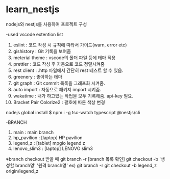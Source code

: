 # learn_nestjs

nodejs와 nestjs를 사용하여 프로젝트 구성

-used vscode extention list

1. eslint : 코드 작성 시 규칙에 따라서 가이드(warn, error etc)
2. gishistory : Git 기록을 보여줌
3. meterial theme : vscode의 폴더 파일 등에 테마 적용
4. prettier : 코드 작성 후 자동으로 코드 정렬시켜줌
5. rest client : .http 파일에서 간단히 rest 테스트 할 수 있음.
6. greenery : 좋아하는 테마
7. git graph : Git commit 목록을 그래프화 시켜줌.
8. auto import : 자동으로 패키지 import 시켜줌.
9. wakatime : 내가 하고있는 작업을 모두 기록해줌. api-key 필요.
10. Bracket Pair Colorize2 : 괄호에 따른 색상 변경

nodejs global install
$ npm i -g tsc-watch typescript @nestjs/cli

-BRANCH

1. main : main branch
2. hp_pavilion : [laptop] HP pavilion
3. legend_z : [tablet] mpgio legend z
4. lenovo_slim3 : [laptop] LENOVO slim3

※branch checkout 받을 때
git branch -r [branch 목록 확인]
git checkout -b '생성할 branch명' '원격 branch명'
ex)
git branch -r
git checkout -b legend_z origin/legend_z
